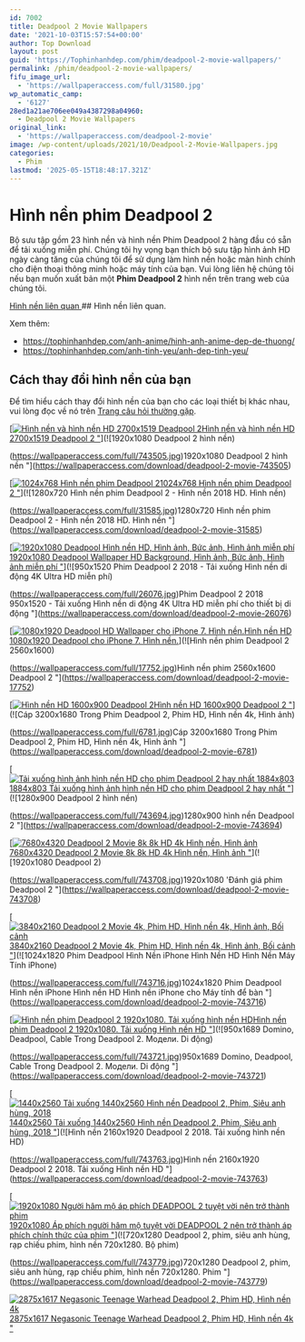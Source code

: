 ```yaml
---
id: 7002
title: Deadpool 2 Movie Wallpapers
date: '2021-10-03T15:57:54+00:00'
author: Top Download
layout: post
guid: 'https://Tophinhanhdep.com/phim/deadpool-2-movie-wallpapers/'
permalink: /phim/deadpool-2-movie-wallpapers/
fifu_image_url:
  - 'https://wallpaperaccess.com/full/31580.jpg'
wp_automatic_camp:
  - '6127'
28ed1a21ae706ee049a4387298a04960:
  - Deadpool 2 Movie Wallpapers
original_link:
  - 'https://wallpaperaccess.com/deadpool-2-movie'
image: /wp-content/uploads/2021/10/Deadpool-2-Movie-Wallpapers.jpg
categories:
  - Phim
lastmod: '2025-05-15T18:48:17.321Z'
---
```

# Hình nền phim Deadpool 2

Bộ sưu tập gồm 23 hình nền và hình nền Phim Deadpool 2 hàng đầu có sẵn để tải xuống miễn phí. Chúng tôi hy vọng bạn thích bộ sưu tập hình ảnh HD ngày càng tăng của chúng tôi để sử dụng làm hình nền hoặc màn hình chính cho điện thoại thông minh hoặc máy tính của bạn. Vui lòng liên hệ chúng tôi nếu bạn muốn xuất bản một **Phim Deadpool 2** hình nền trên trang web của chúng tôi.

[Hình nền liên quan ](#related) ## Hình nền liên quan.

   
 Xem thêm:

   
- <https://tophinhanhdep.com/anh-anime/hinh-anh-anime-dep-de-thuong/>
- <https://tophinhanhdep.com/anh-tinh-yeu/anh-dep-tinh-yeu/>

## Cách thay đổi hình nền của bạn

Để tìm hiểu cách thay đổi hình nền của bạn cho các loại thiết bị khác nhau, vui lòng đọc về nó trên [Trang câu hỏi thường gặp](https://tophinhanhdep.com/faq/).

  
[[![Hình nền và hình nền HD 2700x1519 Deadpool 2](https://wallpaperaccess.com/full/31580.jpg)Hình nền và hình nền HD 2700x1519 Deadpool 2 "](https://wallpaperaccess.com/download/deadpool-2-movie-31580)](![1920x1080 Deadpool 2 hình nền)

(https://wallpaperaccess.com/full/743505.jpg)1920x1080 Deadpool 2 hình nền "](https://wallpaperaccess.com/download/deadpool-2-movie-743505)

[[![1024x768 Hình nền phim Deadpool 2](https://wallpaperaccess.com/full/31589.jpg)1024x768 Hình nền phim Deadpool 2 "](https://wallpaperaccess.com/download/deadpool-2-movie-31589)](![1280x720 Hình nền phim Deadpool 2 - Hình nền 2018 HD.  Hình nền)

(https://wallpaperaccess.com/full/31585.jpg)1280x720 Hình nền phim Deadpool 2 - Hình nền 2018 HD. Hình nền "](https://wallpaperaccess.com/download/deadpool-2-movie-31585)

[[![1920x1080 Deadpool Hình nền HD, Hình ảnh, Bức ảnh, Hình ảnh miễn phí](https://wallpaperaccess.com/full/17738.jpg)1920x1080 Deadpool Wallpaper HD Background, Hình ảnh, Bức ảnh, Hình ảnh miễn phí "](https://wallpaperaccess.com/download/deadpool-2-movie-17738)](![950x1520 Phim Deadpool 2 2018 - Tải xuống Hình nền di động 4K Ultra HD miễn phí)

(https://wallpaperaccess.com/full/26076.jpg)Phim Deadpool 2 2018 950x1520 - Tải xuống Hình nền di động 4K Ultra HD miễn phí cho thiết bị di động "](https://wallpaperaccess.com/download/deadpool-2-movie-26076)

[[![1080x1920 Deadpool HD Wallpaper cho iPhone 7. Hình nền.](https://wallpaperaccess.com/full/5632.jpg)Hình nền HD 1080x1920 Deadpool cho iPhone 7. Hình nền.](https://wallpaperaccess.com/download/deadpool-2-movie-5632)](![Hình nền phim Deadpool 2 2560x1600)

(https://wallpaperaccess.com/full/17752.jpg)Hình nền phim 2560x1600 Deadpool 2 "](https://wallpaperaccess.com/download/deadpool-2-movie-17752)

[[![Hình nền HD 1600x900 Deadpool 2](https://wallpaperaccess.com/full/31584.png)Hình nền HD 1600x900 Deadpool 2 "](https://wallpaperaccess.com/download/deadpool-2-movie-31584)](![Cáp 3200x1680 Trong Phim Deadpool 2, Phim HD, Hình nền 4k, Hình ảnh)

(https://wallpaperaccess.com/full/6781.jpg)Cáp 3200x1680 Trong Phim Deadpool 2, Phim HD, Hình nền 4k, Hình ảnh "](https://wallpaperaccess.com/download/deadpool-2-movie-6781)

[[![Tải xuống hình ảnh hình nền HD cho phim Deadpool 2 hay nhất 1884x803](https://wallpaperaccess.com/full/40939.png)1884x803 Tải xuống hình ảnh hình nền HD cho phim Deadpool 2 hay nhất "](https://wallpaperaccess.com/download/deadpool-2-movie-40939)](![1280x900 Deadpool 2 hình nền)

(https://wallpaperaccess.com/full/743694.jpg)1280x900 hình nền Deadpool 2 "](https://wallpaperaccess.com/download/deadpool-2-movie-743694)

[[![7680x4320 Deadpool 2 Movie 8k 8k HD 4k Hình nền, Hình ảnh](https://wallpaperaccess.com/full/743698.jpg)7680x4320 Deadpool 2 Movie 8k 8k HD 4k Hình nền, Hình ảnh "](https://wallpaperaccess.com/download/deadpool-2-movie-743698)](![1920x1080 Deadpool 2)

(https://wallpaperaccess.com/full/743708.jpg)1920x1080 'Đánh giá phim Deadpool 2 "](https://wallpaperaccess.com/download/deadpool-2-movie-743708)

[[![3840x2160 Deadpool 2 Movie 4k, Phim HD, Hình nền 4k, Hình ảnh, Bối cảnh](https://wallpaperaccess.com/full/743711.jpg)3840x2160 Deadpool 2 Movie 4k, Phim HD, Hình nền 4k, Hình ảnh, Bối cảnh "](https://wallpaperaccess.com/download/deadpool-2-movie-743711)](![1024x1820 Phim Deadpool Hình Nền iPhone Hình Nền HD Hình Nền Máy Tính iPhone)

(https://wallpaperaccess.com/full/743716.jpg)1024x1820 Phim Deadpool Hình nền iPhone Hình nền HD Hình nền iPhone cho Máy tính để bàn "](https://wallpaperaccess.com/download/deadpool-2-movie-743716)

[[![Hình nền phim Deadpool 2 1920x1080.  Tải xuống hình nền HD](https://wallpaperaccess.com/full/743717.jpg)Hình nền phim Deadpool 2 1920x1080. Tải xuống Hình nền HD "](https://wallpaperaccess.com/download/deadpool-2-movie-743717)](![950x1689 Domino, Deadpool, Cable Trong Deadpool 2. Модели.  Di động)

(https://wallpaperaccess.com/full/743721.jpg)950x1689 Domino, Deadpool, Cable Trong Deadpool 2. Модели. Di động "](https://wallpaperaccess.com/download/deadpool-2-movie-743721)

[[![1440x2560 Tải xuống 1440x2560 Hình nền Deadpool 2, Phim, Siêu anh hùng, 2018](https://wallpaperaccess.com/full/743758.jpg)1440x2560 Tải xuống 1440x2560 Hình nền Deadpool 2, Phim, Siêu anh hùng, 2018 "](https://wallpaperaccess.com/download/deadpool-2-movie-743758)](![Hình nền 2160x1920 Deadpool 2 2018.  Tải xuống hình nền HD)

(https://wallpaperaccess.com/full/743763.jpg)Hình nền 2160x1920 Deadpool 2 2018. Tải xuống Hình nền HD "](https://wallpaperaccess.com/download/deadpool-2-movie-743763)

[[![1920x1080 Người hâm mộ áp phích DEADPOOL 2 tuyệt vời nên trở thành phim](https://wallpaperaccess.com/full/743778.jpg)1920x1080 Áp phích người hâm mộ tuyệt vời DEADPOOL 2 nên trở thành áp phích chính thức của phim "](https://wallpaperaccess.com/download/deadpool-2-movie-743778)](![720x1280 Deadpool 2, phim, siêu anh hùng, rạp chiếu phim, hình nền 720x1280.  Bộ phim)

(https://wallpaperaccess.com/full/743779.jpg)720x1280 Deadpool 2, phim, siêu anh hùng, rạp chiếu phim, hình nền 720x1280. Phim "](https://wallpaperaccess.com/download/deadpool-2-movie-743779)

[![2875x1617 Negasonic Teenage Warhead Deadpool 2, Phim HD, Hình nền 4k](https://wallpaperaccess.com/full/743784.jpg)2875x1617 Negasonic Teenage Warhead Deadpool 2, Phim HD, Hình nền 4k "](https://wallpaperaccess.com/download/deadpool-2-movie-743784)
